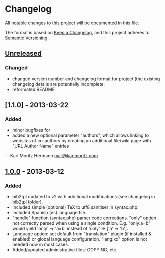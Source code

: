# Changelog
All notable changes to this project will be documented in this file.

The format is based on [Keep a Changelog](https://keepachangelog.com/en/1.0.0/),
and this project adheres to [Semantic Versioning](https://semver.org/spec/v2.0.0.html).

## [Unreleased]
### Changed
  * changed version number and changelog format for project (the existing changelog
    details are potentially incomplete.
  * reformated README

## [1.1.0] - 2013-03-22
### Added
  * minor bugfixes for
  * added a new optional parameter "authors", which allows linking to websites of
    co-authors by creating an additional file/wiki page with "URL Author Name"
    entries

 -- Karl Moritz Hermann <mail@karlmoritz.com>
## [1.0.0] - 2013-03-12
### Added
  * bib2tpl updated to v2 with additional modifications (see changelog in
    bib2tpl folder).
  * Included simple (optional) TeX to utf8 sanitiser in syntax.php.
  * Included Spanish (es) language file.
  * "handle" function (syntax.php) parser code corrections. "only" option
    not correctly parsed when using a single condition. E.g. "only:a=b" would
    yield 'only' => 'a=b' instead of 'only' => ['a' => 'b'].
  * Language option: set default from "translation" plugin (if installed &
    enabled) or global language configuration. "lang:xx" option is not needed
    now in most cases.
  * Added/updated administrative files: COPYING, etc.

[Unreleased]: https://github.com/olivierlacan/keep-a-changelog/compare/v1.1.0...HEAD
[1.0.0]: https://github.com/olivierlacan/keep-a-changelog/compare/v1.0.0...v1.1.0
[1.0.0]: https://github.com/olivierlacan/keep-a-changelog/releases/tag/v1.0.0
